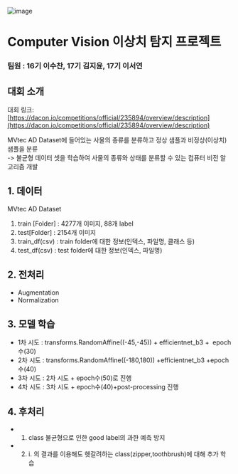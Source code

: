 ![image](https://user-images.githubusercontent.com/109740391/226185363-e0abaec6-2fb4-4ef6-8929-1d8d92b6d417.png)

# Computer Vision 이상치 탐지 프로젝트

### 팀원 : 16기 이수찬, 17기 김지윤, 17기 이서연

## 대회 소개 

대회 링크: [https://dacon.io/competitions/official/235894/overview/description](https://dacon.io/competitions/official/235894/overview/description)

MVtec AD Dataset에 들어있는 사물의 종류를 분류하고 정상 샘플과 비정상(이상치) 샘플을 분류   
-> 불균형 데이터 셋을 학습하여 사물의 종류와 상태를 분류할 수 있는 컴퓨터 비전 알고리즘 개발

## 1. 데이터

  MVtec AD Dataset

1. train [Folder] : 4277개 이미지, 88개 label
2. test[Folder] : 2154개 이미지 
3. train_df(csv) : train folder에 대한 정보(인덱스, 파일명, 클래스 등)
4. test_df(csv) : test folder에 대한 정보(인덱스, 파일명)

## 2. 전처리 
- Augmentation
- Normalization

## 3. 모델 학습
- 1차 시도 : transforms.RandomAffine((-45,-45)) + efficientnet_b3 + 
epoch수(30)
- 2차 시도 : transforms.RandomAffine((-180,180)) +efficientnet_b3
+epoch수(40)
- 3차 시도 : 2차 시도 + epoch수(50)로 진행
- 4차 시도 : 3차 시도 + epoch수(40)+post-processing 진행

## 4. 후처리
- 1) class 불균형으로 인한 good label의 과한 예측 방지
- 2) i. 의 결과를 이용해도 헷갈려하는 class(zipper,toothbrush)에 대해 추가 학습

